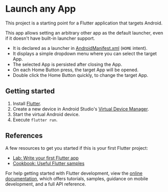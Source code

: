 # Launch any App

This project is a starting point for a Flutter application that targets Android.

This app allows setting an arbitrary other app as the default launcher, even if it doesn't have built-in launcher support.

- It is declared as a launcher in [AndroidManifest.xml](android/app/src/main/AndroidManifest.xml) (`HOME` intent).
- It displays a simple dropdown menu where you can select the target App.
- The selected App is persisted after closing the App.
- On each Home Button press, the target App will be opened.
- Double click the Home Button quickly, to change the target App.

## Getting started

1. Install [Flutter](https://docs.flutter.dev/get-started/install).
2. Create a new device in Android Studio's [Virtual Device Manager](https://developer.android.com/studio/run/managing-avds).
3. Start the virtual Android device.
4. Execute `flutter run`.

## References

A few resources to get you started if this is your first Flutter project:

- [Lab: Write your first Flutter app](https://docs.flutter.dev/get-started/codelab)
- [Cookbook: Useful Flutter samples](https://docs.flutter.dev/cookbook)

For help getting started with Flutter development, view the
[online documentation](https://docs.flutter.dev/), which offers tutorials,
samples, guidance on mobile development, and a full API reference.
